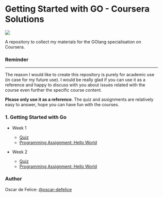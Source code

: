 # Getting Started with GO - Coursera Solutions

![](https://www.vertica.com/wp-content/uploads/2019/07/Golang.png)

A repository to collect my materials for the GOlang specialisation on Coursera.

### Reminder
-------------------
The reason I would like to create this repository is purely for academic use (in case for my future use).
I would be really glad if you can use it as a reference and happy to discuss with you about issues related with the course even further the specific course content.

**Please only use it as a reference**. The quiz and assignments are relatively easy to answer, hope you can have fun with the courses.  


### 1. Getting Started with Go
* Week 1
	* [Quiz](https://github.com/oscar-defelice/googleGoSpecialisation-Coursera/blob/master/GettingStartedWithGo/Week1/QuizSolution.md)
	* [Programming Assignment: Hello World](https://github.com/oscar-defelice/googleGoSpecialisation-Coursera/blob/master/GettingStartedWithGo/Week1/HelloWorld.go)

* Week 2
	* [Quiz](https://github.com/oscar-defelice/googleGoSpecialisation-Coursera/blob/master/GettingStartedWithGo/Week2/QuizSolution.md)
	* [Programming Assignment: Hello World](https://github.com/oscar-defelice/googleGoSpecialisation-Coursera/blob/master/GettingStartedWithGo/Week2/.go)

### Author
Oscar de Felice: [@oscar-defelice](https://github.com/oscar-defelice)
